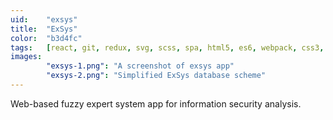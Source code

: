 ```yaml
---
uid:    "exsys"
title:  "ExSys"
color:  "b3d4fc"
tags:   [react, git, redux, svg, scss, spa, html5, es6, webpack, css3, node, mongodb]
images:
        "exsys-1.png": "A screenshot of exsys app"
        "exsys-2.png": "Simplified ExSys database scheme"
---
```


Web-based fuzzy expert system app for information security analysis.
